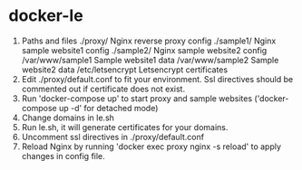 # docker-le
1. Paths and files
./proxy/ Nginx reverse proxy config
./sample1/ Nginx sample website1 config
./sample2/ Nginx sample website2 config
/var/www/sample1 Sample website1 data
/var/www/sample2 Sample website2 data
/etc/letsencrypt Letsencrypt certificates
2. Edit ./proxy/default.conf to fit your environment. Ssl directives should be commented out if certificate does not exist.
3. Run 'docker-compose up' to start proxy and sample websites ('docker-compose up -d' for detached mode)
4. Change domains in le.sh 
5. Run le.sh, it will generate certificates for your domains.
6. Uncomment ssl directives in ./proxy/default.conf
7. Reload Nginx by running 'docker exec proxy nginx -s reload' to apply changes in config file.
